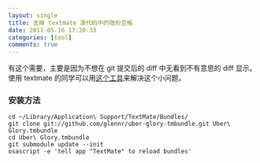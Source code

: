 ```yaml
---
layout: single
title: 去掉 textmate 源代码中的隐形空格
date: 2011-05-16 17:20:33
categories: [tool]
comments: true
---
```


有这个需要，主要是因为不想在 git 提交后的 diff 中无看到不有意思的 diff 显示。使用 textmate 的同学可以用[这个工具](https://github.com/glennr/uber-glory-tmbundle)来解决这个小问题。

### 安装方法

```
cd ~/Library/Application\ Support/TextMate/Bundles/
git clone git://github.com/glennr/uber-glory-tmbundle.git Uber\ Glory.tmbundle
cd Uber\ Glory.tmbundle
git submodule update --init
osascript -e 'tell app "TextMate" to reload bundles'
```
